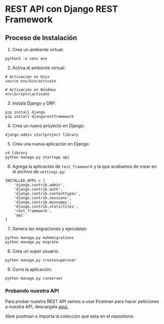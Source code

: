 # REST API con Django REST Framework

## Proceso de Instalación
1. Crea un ambiente virtual:
```
python3 -m venv env
```
2. Activa el ambiente virtual:
```
# Activación en Unix
source env/bin/activate

# Activación en Windows
env\Scripts\activate
```
3. Instala Django y DRF:
```
pip install django
pip install djangorestframework
```
4. Crea un nuevo proyecto en Django:
```
django-admin startproject library
```
5. Crea una nueva aplicación en Django:
```
cd library
python manage.py startapp api
```
6. Agrega la aplicación de `rest_framework` y la que acabamos de crear en el archivo de `settings.py`:
```
INSTALLED_APPS = [
    'django.contrib.admin',
    'django.contrib.auth',
    'django.contrib.contenttypes',
    'django.contrib.sessions',
    'django.contrib.messages',
    'django.contrib.staticfiles',
    'rest_framework',
    'api'
]
```
7. Genera las migraciones y ejeculatas:
```
python manage.py makemigrations
python manage.py migrate 
```
8. Crea un super usuario:
```
python manage.py createsuperuser
```
9. Corre la aplicación:
```
python manage.py runserver
```
### Probando nuestra API

Para probar nuestra REST API vamos a usar Postman para hacer peticiones a nuestra API, descargala [aquí.](https://www.postman.com/downloads/)

Abre postman e importa la colección que esta en el repositorio.
